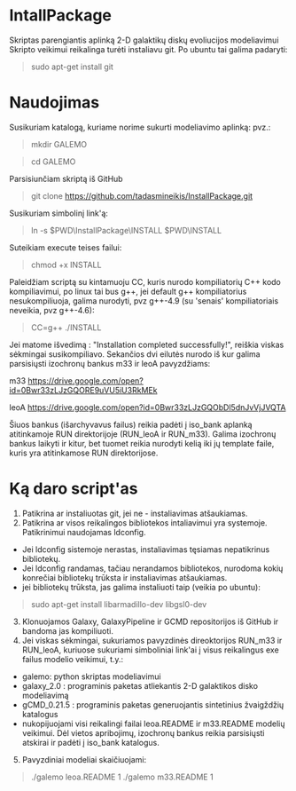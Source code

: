 # IntallPackage

Skriptas parengiantis aplinką 2-D galaktikų diskų evoliucijos modeliavimui Skripto veikimui reikalinga turėti instaliavu git. Po ubuntu tai galima padaryti:
> sudo apt-get install git

# Naudojimas

Susikuriam katalogą, kuriame norime sukurti modeliavimo aplinką:
pvz.:
> mkdir GALEMO

> cd GALEMO

Parsisiunčiam skriptą iš GitHub

> git clone https://github.com/tadasmineikis/InstallPackage.git

Susikuriam simbolinį link'ą:

> ln -s $PWD\InstallPackage\INSTALL $PWD\INSTALL

Suteikiam execute teises failui:

> chmod +x INSTALL

Paleidžiam scriptą su kintamuoju CC, kuris nurodo kompiliatorių C++ kodo kompiliavimui, po linux tai bus g++, jei default g++ kompiliatorius nesukompiliuoja, galima nurodyti, pvz g++-4.9 (su 'senais' kompiliatoriais neveikia, pvz g++-4.6):

> CC=g++ ./INSTALL

Jei matome išvedimą : "Installation completed successfully!", reiškia viskas sėkmingai susikompiliavo.
Sekančios dvi eilutės nurodo iš kur galima parsisiųsti izochronų bankus m33 ir leoA pavyzdžiams:

m33 https://drive.google.com/open?id=0Bwr33zLJzGQORE9uVU5iU3RkMEk

leoA https://drive.google.com/open?id=0Bwr33zLJzGQObDl5dnJvVjJVQTA

Šiuos bankus (išarchyvavus failus) reikia padėti į iso_bank aplanką atitinkamoje RUN direktorijoje (RUN_leoA ir RUN_m33). Galima izochronų bankus laikyti ir kitur, bet tuomet reikia nurodyti kelią iki jų template faile, kuris yra atitinkamose RUN direktorijose. 

# Ką daro script'as

1. Patikrina ar instaliuotas git, jei ne - instaliavimas atšaukiamas.
2. Patikrina ar visos reikalingos bibliotekos intaliavimui yra systemoje. Patikrinimui naudojamas ldconfig. 
  - Jei ldconfig sistemoje nerastas, instaliavimas tęsiamas nepatikrinus bibliotekų.
  - Jei ldconfig randamas, tačiau nerandamos bibliotekos, nurodoma kokių konrečiai bibliotekų trūksta ir instaliavimas atšaukiamas.
  - jei bibliotekų trūksta, jas galima instaliuoti taip (veikia po ubuntu):
  > sudo apt-get install libarmadillo-dev libgsl0-dev
3. Klonuojamos Galaxy, GalaxyPipeline ir GCMD repositorijos iš GitHub ir bandoma jas kompiliuoti.
4. Jei viskas sėkmingai, sukuriamos pavyzdinės direoktorijos RUN_m33 ir RUN_leoA, kuriuose sukuriami simboliniai link'ai į visus reikalingus exe failus modelio veikimui, t.y.:
  - galemo: python skriptas modeliavimui
  - galaxy_2.0 : programinis paketas atliekantis 2-D galaktikos disko modeliavimą
  - gCMD_0.21.5 : programinis paketas generuojantis sintetinius žvaigždžių katalogus
  - nukopijuojami visi reikalingi failai leoa.README ir m33.README modelių veikimui. Dėl vietos apribojimų, izochronų bankus reikia parsisiųsti atskirai ir padėti į iso_bank katalogus.
5. Pavyzdiniai modeliai skaičiuojami:
> ./galemo leoa.README 1
> ./galemo m33.README 1
  
